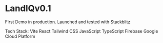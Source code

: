 # LandIQv0.1

First Demo in production.
Launched and tested with Stackblitz

Tech Stack:
Vite 
React
Tailwind CSS
JavaScript
TypeScript
Firebase
Google Cloud Platform
